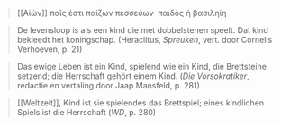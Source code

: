 > [[Αἰὼν]] παῖς ἐστι παίζων πεσσεύων· παιδὸς ἡ βασιληίη

> De levensloop is als een kind die met dobbelstenen speelt. Dat kind bekleedt het koningschap. (Heraclitus, _Spreuken_, vert. door Cornelis Verhoeven, p. 21)

> Das ewige Leben ist ein Kind, spielend wie ein Kind, die Brettsteine setzend; die Herrschaft gehört einem Kind. (_Die Vorsokratiker_, redactie en vertaling door Jaap Mansfeld, p. 281)

> [[Weltzeit]], Kind ist sie spielendes das Brettspiel; eines kindlichen Spiels ist die Herrschaft (_WD_, p. 280)
